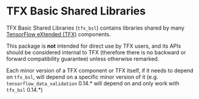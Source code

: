 # TFX Basic Shared Libraries

TFX Basic Shared Libraries (`tfx_bsl`) contains libraries shared by many
[TensorFlow eXtended (TFX)](https://www.tensorflow.org/tfx) components.

This package is __not__ intended for direct use by TFX users, and its APIs
should be considered internal to TFX (therefore there is no backward or forward
compatibility guarantee) unless otherwise remarked.

Each minor version of a TFX component or TFX itself, if it needs to
depend on `tfx_bsl`, will depend on a specific minor version of it (e.g.
`tensorflow_data_validation` 0.14.\* will depend on and only work with `tfx_bsl`
0.14.\*)
